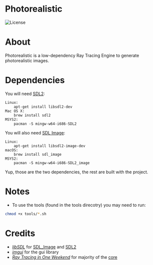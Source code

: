 # Photorealistic
![License](https://img.shields.io/github/license/platinum-phoenix/Photorealistic)


# About
Photorealistic is a low-dependency Ray Tracing Engine to generate photorealistic images.

# Dependencies

You will need [SDL2](http://www.libsdl.org):
```shell
Linux:
    apt-get install libsdl2-dev
Mac OS X:
    brew install sdl2
MSYS2:
    pacman -S mingw-w64-i686-SDL2
```

You will also need [SDL Image](https://www.libsdl.org/projects/SDL_image/):
```shell
Linux:
    apt-get install libsdl2-image-dev
macOS:
    brew install sdl_image
MSYS2:
    pacman -S mingw-w64-i686-SDL2_image
```

Yup, those are the two dependencies, the rest are built with the project.

# Notes
- To use the tools (found in the tools direcotry) you may need to run:
```sh
chmod +x tools/*.sh
```
# Credits
* [_libSDL_](https://libsdl.org) 
for [SDL_Image](https://www.libsdl.org/projects/SDL_image/) 
and [SDL2](http://www.libsdl.org)
* [_imgui_](https://github.com/ocornut/imgui) 
for the gui library
* [_Ray Tracing in One Weekend_](https://raytracing.github.io/books/RayTracingInOneWeekend.html) 
for majority of the [core](src/core)
